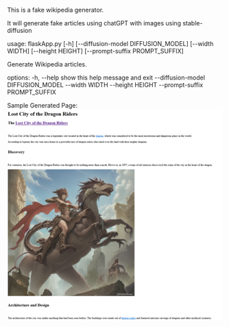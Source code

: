 This is a fake wikipedia generator.

It will generate fake articles using chatGPT with images using stable-diffusion

usage: flaskApp.py [-h] [--diffusion-model DIFFUSION_MODEL] [--width WIDTH] [--height HEIGHT] [--prompt-suffix PROMPT_SUFFIX]

Generate Wikipedia articles.

options:
  -h, --help            show this help message and exit
  --diffusion-model DIFFUSION_MODEL
  --width WIDTH
  --height HEIGHT
  --prompt-suffix PROMPT_SUFFIX


Sample Generated Page:
![Example image from a generated page](samplePage.png)
